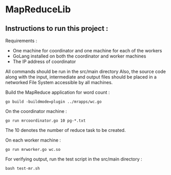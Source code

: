 # MapReduceLib

## Instructions to run this project :

Requirements : 

- One machine for coordinator and one machine for each of the workers
- GoLang installed on both the coordinator and worker machines
- The IP address of coordinator 

All commands should be run in the src/main directory 
Also, the source code along with the input, intermediate and output files should be placed in a networked File System accessible by all machines.

Build the MapReduce application for word count :
```
go build -buildmode=plugin ../mrapps/wc.go
```
On the coordinator machine :

```
go run mrcoordinator.go 10 pg-*.txt
```
The 10 denotes the number of reduce task to be created.

On each worker machine :
```
go run mrworker.go wc.so
```
For verifying output, run the test script in the src/main directory :
```
bash test-mr.sh
```
